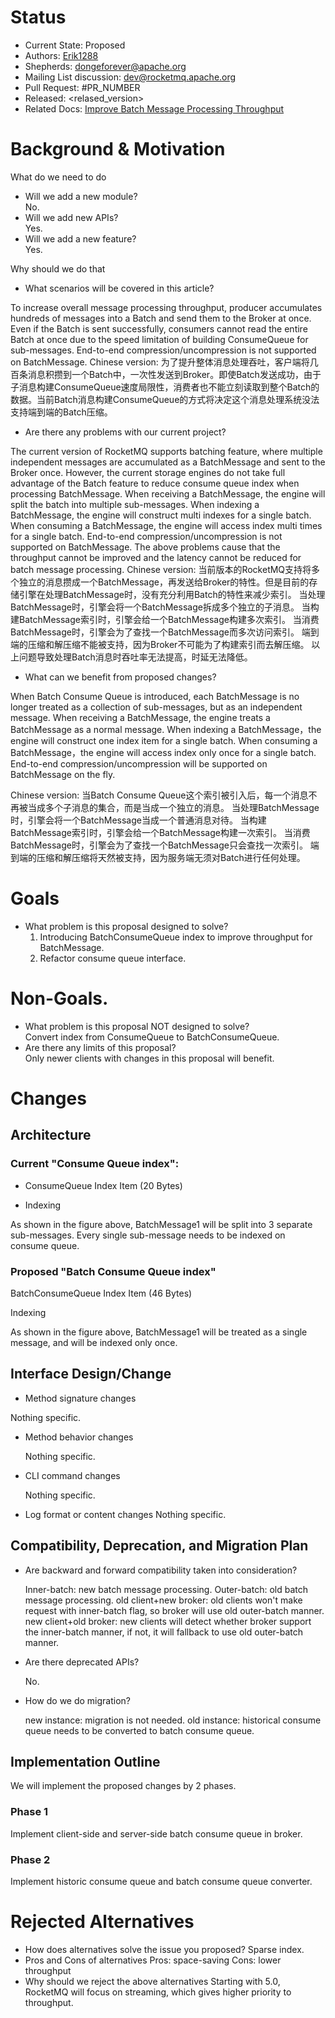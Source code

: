 # Status
- Current State: Proposed
- Authors: [Erik1288](https://github.com/Erik1288)
- Shepherds: dongeforever@apache.org
- Mailing List discussion: dev@rocketmq.apache.org
- Pull Request: #PR_NUMBER
- Released: <relased_version>
- Related Docs: [Improve Batch Message Processing Throughput](https://docs.google.com/document/d/10hlfG6Jg36D8Kid6t8Zuf3g_63pb8yQZqwRqV2GZkEQ/edit)

# Background & Motivation
What do we need to do
- Will we add a new module?    
  No.
- Will we add new APIs?    
  Yes.
- Will we add a new feature?   
  Yes.


Why should we do that

- What scenarios will be covered in this article?

To increase overall message processing throughput, producer accumulates hundreds of messages into a Batch and send them to the Broker at once. Even if the Batch is sent successfully, consumers cannot read the entire Batch at once due to the speed limitation of building ConsumeQueue for sub-messages. End-to-end compression/uncompression is not supported on BatchMessage.
Chinese version:
为了提升整体消息处理吞吐，客户端将几百条消息积攒到一个Batch中，一次性发送到Broker。即使Batch发送成功，由于子消息构建ConsumeQueue速度局限性，消费者也不能立刻读取到整个Batch的数据。当前Batch消息构建ConsumeQueue的方式将决定这个消息处理系统没法支持端到端的Batch压缩。

- Are there any problems with our current project?  

The current version of RocketMQ supports batching feature, where multiple independent messages are accumulated as a BatchMessage and sent to the Broker once. However, the current storage engines do not take full advantage of the Batch feature to reduce consume queue index when processing BatchMessage.
When receiving a BatchMessage, the engine will split the batch into multiple sub-messages.
When indexing a BatchMessage, the engine will construct multi indexes for a single batch.
When consuming a BatchMessage, the engine will access index multi times for a single batch.
End-to-end compression/uncompression is not supported on BatchMessage.
The above problems cause that the throughput cannot be improved and the latency cannot be reduced for batch message processing.
Chinese version:
当前版本的RocketMQ支持将多个独立的消息攒成一个BatchMessage，再发送给Broker的特性。但是目前的存储引擎在处理BatchMessage时，没有充分利用Batch的特性来减少索引。
当处理BatchMessage时，引擎会将一个BatchMessage拆成多个独立的子消息。
当构建BatchMessage索引时，引擎会给一个BatchMessage构建多次索引。
当消费BatchMessage时，引擎会为了查找一个BatchMessage而多次访问索引。
端到端的压缩和解压缩不能被支持，因为Broker不可能为了构建索引而去解压缩。
以上问题导致处理Batch消息时吞吐率无法提高，时延无法降低。


- What can we benefit from proposed changes?  

When Batch Consume Queue is introduced, each BatchMessage is no longer treated as a collection of sub-messages, but as an independent message.
When receiving a BatchMessage, the engine treats a BatchMessage as a normal message.
When indexing a BatchMessage，the engine will construct one index item for a single batch.
When consuming a BatchMessage，the engine will access index only once for a single batch.
End-to-end compression/uncompression will be supported on BatchMessage on the fly.

Chinese version:
当Batch Consume Queue这个索引被引入后，每一个消息不再被当成多个子消息的集合，而是当成一个独立的消息。
当处理BatchMessage时，引擎会将一个BatchMessage当成一个普通消息对待。
当构建BatchMessage索引时，引擎会给一个BatchMessage构建一次索引。
当消费BatchMessage时，引擎会为了查找一个BatchMessage只会查找一次索引。
端到端的压缩和解压缩将天然被支持，因为服务端无须对Batch进行任何处理。


# Goals
- What problem is this proposal designed to solve?  
  1. Introducing BatchConsumeQueue index to improve throughput for BatchMessage.
  2. Refactor consume queue interface.
# Non-Goals.
- What problem is this proposal NOT designed to solve?  
  Convert index from ConsumeQueue to BatchConsumeQueue.
- Are there any limits of this proposal?  
  Only newer clients with changes in this proposal will benefit.

# Changes
## Architecture

### Current "Consume Queue index":

- ConsumeQueue Index Item (20 Bytes)

- Indexing


As shown in the figure above, BatchMessage1 will be split into 3 separate sub-messages. Every single sub-message needs to be indexed on consume queue.

### Proposed "Batch Consume Queue index"

BatchConsumeQueue Index Item (46 Bytes)

Indexing

As shown in the figure above, BatchMessage1 will be treated as a single message, and will be indexed only once.


## Interface Design/Change
- Method signature changes

Nothing specific.

- Method behavior changes

  Nothing specific.

- CLI command changes

  Nothing specific.

- Log format or content changes
  Nothing specific.

## Compatibility, Deprecation, and Migration Plan
- Are backward and forward compatibility taken into consideration?
  
  Inner-batch: new batch message processing.
  Outer-batch: old batch message processing.
  old client+new broker: old clients won't make request with inner-batch flag, so broker will use old outer-batch manner.
new client+old broker: new clients will detect whether broker support the inner-batch manner, if not, it will fallback to use old outer-batch manner.

- Are there deprecated APIs?
  
  No.
- How do we do migration?
  
  new instance: migration is not needed.
  old instance: historical consume queue needs to be converted to batch consume queue.

## Implementation Outline
We will implement the proposed changes by 2 phases.
### Phase 1 
Implement client-side and server-side batch consume queue in broker.
### Phase 2 
Implement historic consume queue and batch consume queue converter.

# Rejected Alternatives
- How does alternatives solve the issue you proposed?
  Sparse index.
- Pros and Cons of alternatives
  Pros: space-saving
  Cons: lower throughput
- Why should we reject the above alternatives
  Starting with 5.0, RocketMQ will focus on streaming, which gives higher priority to throughput.